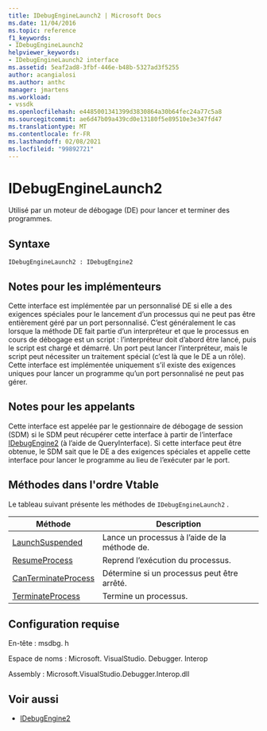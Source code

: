 ```yaml
---
title: IDebugEngineLaunch2 | Microsoft Docs
ms.date: 11/04/2016
ms.topic: reference
f1_keywords:
- IDebugEngineLaunch2
helpviewer_keywords:
- IDebugEngineLaunch2 interface
ms.assetid: 5eaf2ad8-3fbf-446e-b48b-5327ad3f5255
author: acangialosi
ms.author: anthc
manager: jmartens
ms.workload:
- vssdk
ms.openlocfilehash: e4485001341399d3830864a30b64fec24a77c5a8
ms.sourcegitcommit: ae6d47b09a439cd0e13180f5e89510e3e347fd47
ms.translationtype: MT
ms.contentlocale: fr-FR
ms.lasthandoff: 02/08/2021
ms.locfileid: "99892721"
---
```

# <a name="idebugenginelaunch2"></a>IDebugEngineLaunch2
Utilisé par un moteur de débogage (DE) pour lancer et terminer des programmes.

## <a name="syntax"></a>Syntaxe

```
IDebugEngineLaunch2 : IDebugEngine2
```

## <a name="notes-for-implementers"></a>Notes pour les implémenteurs
 Cette interface est implémentée par un personnalisé DE si elle a des exigences spéciales pour le lancement d’un processus qui ne peut pas être entièrement géré par un port personnalisé. C’est généralement le cas lorsque la méthode DE fait partie d’un interpréteur et que le processus en cours de débogage est un script : l’interpréteur doit d’abord être lancé, puis le script est chargé et démarré. Un port peut lancer l’interpréteur, mais le script peut nécessiter un traitement spécial (c’est là que le DE a un rôle). Cette interface est implémentée uniquement s’il existe des exigences uniques pour lancer un programme qu’un port personnalisé ne peut pas gérer.

## <a name="notes-for-callers"></a>Notes pour les appelants
 Cette interface est appelée par le gestionnaire de débogage de session (SDM) si le SDM peut récupérer cette interface à partir de l’interface [IDebugEngine2](../../../extensibility/debugger/reference/idebugengine2.md) (à l’aide de QueryInterface). Si cette interface peut être obtenue, le SDM sait que le DE a des exigences spéciales et appelle cette interface pour lancer le programme au lieu de l’exécuter par le port.

## <a name="methods-in-vtable-order"></a>Méthodes dans l'ordre Vtable
 Le tableau suivant présente les méthodes de `IDebugEngineLaunch2` .

|Méthode|Description|
|------------|-----------------|
|[LaunchSuspended](../../../extensibility/debugger/reference/idebugenginelaunch2-launchsuspended.md)|Lance un processus à l’aide de la méthode de.|
|[ResumeProcess](../../../extensibility/debugger/reference/idebugenginelaunch2-resumeprocess.md)|Reprend l’exécution du processus.|
|[CanTerminateProcess](../../../extensibility/debugger/reference/idebugenginelaunch2-canterminateprocess.md)|Détermine si un processus peut être arrêté.|
|[TerminateProcess](../../../extensibility/debugger/reference/idebugenginelaunch2-terminateprocess.md)|Termine un processus.|

## <a name="requirements"></a>Configuration requise
 En-tête : msdbg. h

 Espace de noms : Microsoft. VisualStudio. Debugger. Interop

 Assembly : Microsoft.VisualStudio.Debugger.Interop.dll

## <a name="see-also"></a>Voir aussi
- [IDebugEngine2](../../../extensibility/debugger/reference/idebugengine2.md)
